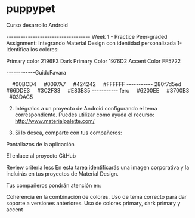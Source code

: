 # puppypet
Curso desarrollo Android

----------------------------------- Week 1 - Practice Peer-graded Assignment: Integrando Material Design con identidad personalizada
1- Identifica los colores:

Primary color
2196F3
Dark Primary Color
1976D2
Accent Color
FF5722

------------GuidoFavara
<?xml version="1.0" encoding="utf-8"?>
<resources>
    <color name="colorPrimary">#00BCD4</color>
    <color name="colorPrimaryDark">#0097A7</color>
    <color name="colorAccent">#424242</color>
    <color name="colorTexto">#FFFFFF</color>
</resources>
----------- 280f7d5ed
<?xml version="1.0" encoding="utf-8"?>
<resources>
    <color name="colorPrimary">#66DDE3</color>
    <color name="colorPrimaryDark">#3C2F33</color>
    <color name="colorAccent">#E83B35</color>
</resources>
----------- ferc
<resources>
    <color name="colorPrimary">#6200EE</color>
    <color name="colorPrimaryDark">#3700B3</color>
    <color name="colorAccent">#03DAC5</color>
</resources>



2. Intégralos a un proyecto de Android configurando el tema correspondiente. 
   Puedes utilizar como ayuda el recurso: http://www.materialpalette.com/

3. Si lo desea, comparte con tus compañeros:

Pantallazos de la aplicación

El enlace al proyecto GitHub

Review criteria
less 
En esta tarea identificarás una imagen corporativa y la incluirás en tus proyectos de Material Design.

Tus compañeros pondrán atención en:

Coherencia en la combinación de colores.
Uso de tema correcto para dar soporte a versiones anteriores.
Uso de colores primary, dark primary y accent
